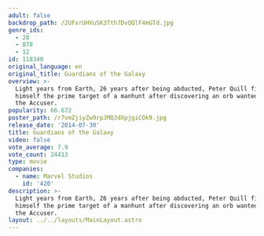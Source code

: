 ```yaml
---
adult: false
backdrop_path: /2UFxrUHVuSK3Tth7DvQQlF4mGTd.jpg
genre_ids:
  - 28
  - 878
  - 12
id: 118340
original_language: en
original_title: Guardians of the Galaxy
overview: >-
  Light years from Earth, 26 years after being abducted, Peter Quill finds
  himself the prime target of a manhunt after discovering an orb wanted by Ronan
  the Accuser.
popularity: 66.672
poster_path: /r7vmZjiyZw9rpJMQJdXpjgiCOk9.jpg
release_date: '2014-07-30'
title: Guardians of the Galaxy
video: false
vote_average: 7.9
vote_count: 24413
type: movie
companies:
  - name: Marvel Studios
    id: '420'
description: >-
  Light years from Earth, 26 years after being abducted, Peter Quill finds
  himself the prime target of a manhunt after discovering an orb wanted by Ronan
  the Accuser.
layout: ../../layouts/MainLayout.astro
---
```


